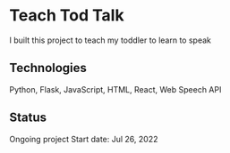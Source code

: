 # Teach Tod Talk #
I built this project to teach my toddler to learn to speak

## Technologies ##
Python, Flask, JavaScript, HTML, React, Web Speech API

## Status ##
Ongoing project
Start date: Jul 26, 2022